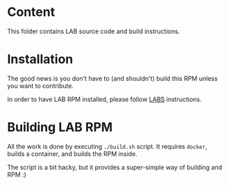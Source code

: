 # Content

This folder contains LAB source code and build instructions.

# Installation

The good news is you don't have to (and shouldn't) build this RPM unless you want to contribute.

In order to have LAB RPM installed, please follow [LABS](../LABS.md) instructions.

# Building LAB RPM

All the work is done by executing `./build.sh` script. It requires `docker`, builds a container, and builds the RPM inside.

The script is a bit hacky, but it provides a super-simple way of building and RPM :)
